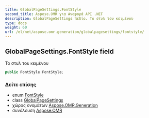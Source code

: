 ```yaml
---
title: GlobalPageSettings.FontStyle
second_title: Aspose.OMR για Αναφορά API .NET
description: GlobalPageSettings πεδίο. Το στυλ του κειμένου
type: docs
weight: 60
url: /el/net/aspose.omr.generation/globalpagesettings/fontstyle/
---
```

## GlobalPageSettings.FontStyle field

Το στυλ του κειμένου

```csharp
public FontStyle FontStyle;
```

### Δείτε επίσης

* enum [FontStyle](../../fontstyle/)
* class [GlobalPageSettings](../)
* χώρος ονομάτων [Aspose.OMR.Generation](../../globalpagesettings/)
* συνέλευση [Aspose.OMR](../../../)



